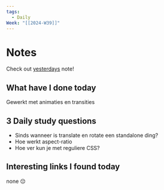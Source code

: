 ```yaml
---
tags:
  - Daily
Week: "[[2024-W39]]"
---
```

# Notes
Check out [yesterdays](2024-09-16) note!
## What have I done today
Gewerkt met animaties en transities
## 3 Daily study questions
- Sinds wanneer is translate en rotate een standalone ding?
- Hoe werkt aspect-ratio
- Hoe ver kun je met reguliere CSS?

## Interesting links I found today
none 😔